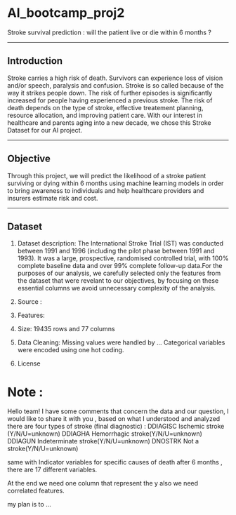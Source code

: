 # AI_bootcamp_proj2
Stroke survival prediction : will the patient live or die within 6 months ?
______________________________________________________________________________________________________________________________

## Introduction

Stroke carries a high risk of death. Survivors can experience loss of vision and/or speech, paralysis and 
confusion. Stroke is so called because of the way it strikes people down. The risk of further episodes is 
significantly increased for people having experienced a previous stroke. The risk of death depends on the 
type of stroke, effective treatement planning, resource allocation, and improving patient care. With our 
interest in healthcare and parents aging into a new decade, we chose this Stroke Dataset for our AI project. 


________________________________________________________________________________________________________________________________

## Objective 

Through this project, we will predict the likelihood of a stroke patient surviving or dying within 6 months 
using machine learning models in order to bring awareness to individuals and help healthcare providers and 
insurers estimate risk and cost.
________________________________________________________________________________________________________________________________

## Dataset

1. Dataset description:
  The International Stroke Trial (IST) was conducted between 1991 and 1996 (including the pilot phase between 
1991 and 1993). It was a large, prospective, randomised controlled trial, with 100% complete baseline
data and over 99% complete follow-up data.For the purposes of our analysis, we carefully selected only the 
features from the dataset that were revelant to our objectives, by focusing on these essential columns we 
avoid unnecessary complexity of the analysis.

2. Source : 

3. Features:

4. Size: 19435 rows and 77 columns

5. Data Cleaning:
   Missing values were handled by ...
   Categorical variables were encoded using one hot coding.

6. License

# Note :
Hello team! I have some comments that concern the data and our question, I would like to share it with you , based on what I understood and analyzed there are four types of stroke (final diagnostic) :
  DDIAGISC Ischemic stroke (Y/N/U=unknown)
  DDIAGHA Hemorrhagic stroke(Y/N/U=unknown) 
  DDIAGUN Indeterminate stroke(Y/N/U=unknown) 
  DNOSTRK Not a stroke(Y/N/U=unknown) 

same with Indicator variables for specific causes of death after 6 months , there are 17 different variables.
 
At the end we need one column that represent the y  also we need correlated features.

my plan is to ...